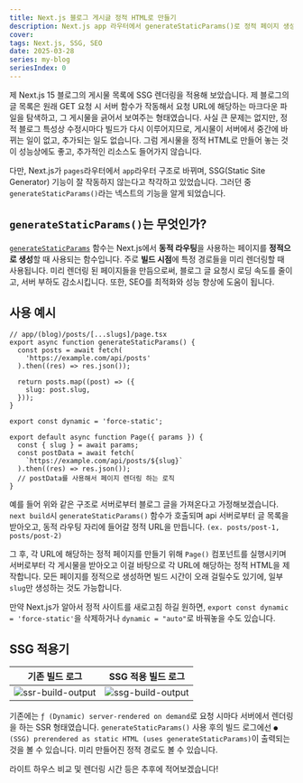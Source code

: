 ```yaml
---
title: Next.js 블로그 게시글 정적 HTML로 만들기
description: Next.js app 라우터에서 generateStaticParams()로 정적 페이지 생성
cover: 
tags: Next.js, SSG, SEO
date: 2025-03-28
series: my-blog
seriesIndex: 0
---
```


제 Next.js 15 블로그의 게시물 목록에 SSG 렌더링을 적용해 보았습니다. 제 블로그의 글 목록은 원래 GET 요청 시 서버 함수가 작동해서 요청 URL에 해당하는 마크다운 파일을 탐색하고, 그 게시물을 긁어서 보여주는 형태였습니다. 사실 큰 문제는 없지만, 정적 블로그 특성상 수정시마다 빌드가 다시 이루어지므로, 게시물이 서버에서 중간에 바뀌는 일이 없고, 추가되는 일도 없습니다. 그럼 게시물을 정적 HTML로 만들어 놓는 것이 성능상에도 좋고, 추가적인 리소스도 들어가지 않습니다.

다만, Next.js가 `pages`라우터에서 `app`라우터 구조로 바뀌며, SSG(Static Site Generator) 기능이 잘 작동하지 않는다고 착각하고 있었습니다. 그러던 중 `generateStaticParams()`라는 넥스트의 기능을 알게 되었습니다.

## `generateStaticParams()`는 무엇인가?

[`generateStaticParams`](https://nextjs.org/docs/app/api-reference/functions/generate-static-params) 함수는 Next.js에서 **동적 라우팅**을 사용하는 페이지를 **정적으로 생성**할 때 사용되는 함수입니다. 주로 **빌드 시점**에 특정 경로들을 미리 렌더링할 때 사용됩니다. 미리 렌더링 된 페이지들을 만듬으로써, 블로그 글 요청시 로딩 속도를 줄이고, 서버 부하도 감소시킵니다. 또한, SEO를 최적화와 성능 향상에 도움이 됩니다. 

## 사용 예시

```tsx
// app/(blog)/posts/[...slugs]/page.tsx
export async function generateStaticParams() {
  const posts = await fetch(
    'https://example.com/api/posts'
  ).then((res) => res.json());

  return posts.map((post) => ({
    slug: post.slug,
  }));
}

export const dynamic = 'force-static'; 

export default async function Page({ params }) {
  const { slug } = await params;
  const postData = await fetch(
    `https://example.com/api/posts/${slug}`
  ).then((res) => res.json());
  // postData를 사용해서 페이지 렌더링 하는 로직
}
```

예를 들어 위와 같은 구조로 서버로부터 블로그 글을 가져온다고 가정해보겠습니다. `next build`시 `generateStaticParams()` 함수가 호출되며 api 서버로부터 글 목록을 받아오고, 동적 라우팅 자리에 들어갈 정적 URL을 만듭니다. `(ex. posts/post-1, posts/post-2)` 

그 후, 각 URL에 해당하는 정적 페이지를 만들기 위해 `Page()` 컴포넌트를 실행시키며 서버로부터 각 게시물을 받아오고 이걸 바탕으로 각 URL에 해당하는 정적 HTML을 제작합니다. 모든 페이지를 정적으로 생성하면 빌드 시간이 오래 걸릴수도 있기에, 일부 `slug`만 생성하는 것도 가능합니다. 

만약 Next.js가 알아서 정적 사이트를 새로고침 하길 원하면, `export const dynamic = 'force-static'`을 삭제하거나 `dynamic = "auto"`로 바꿔놓을 수도 있습니다. 

## SSG 적용기

| 기존 빌드 로그 | SSG 적용 빌드 로그 |
|:---:|:---:|
|![ssr-build-output](/images/my-blog/ssg-on-post/ssr-build-output.png)|![ssg-build-output](/images/my-blog/ssg-on-post/static-build-output.png)|

기존에는 `ƒ (Dynamic) server-rendered on demand`로 요청 시마다 서버에서 렌더링을 하는 SSR 형태였습니다. `generateStaticParams()` 사용 후의 빌드 로그에선 `● (SSG) prerendered as static HTML (uses generateStaticParams)`이 출력되는 것을 볼 수 있습니다. 미리 만들어진 정적 경로도 볼 수 있습니다.

라이트 하우스 비교 및 렌더링 시간 등은 추후에 적어보겠습니다!
